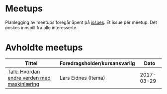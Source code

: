 # Meetups

Planlegging av meetups foregår åpent på [issues](../../issues). Et issue per meetup. Det ønskes innspill fra alle interesserte.

# Avholdte meetups

| Tittel        | Foredragsholder/kursansvarlig      | Dato          |
| ------------- | ---------------------------------- | --------------|
| [Talk: Hvordan endre verden med maskinlæring](https://github.com/trondheim-machine-learning-meetup/meetups/issues/2) | Lars Eidnes (Itema) | 2017-03-29 |

